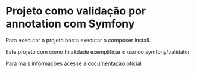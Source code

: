 # Projeto como validação por annotation com Symfony

Para executar o projeto basta executar o composer install.

Este projeto com como finalidade exemplificar o uso do symfony/validator.

Para mais informações acesse a [documentação oficial](https://symfony.com/doc/current/validation.html)

